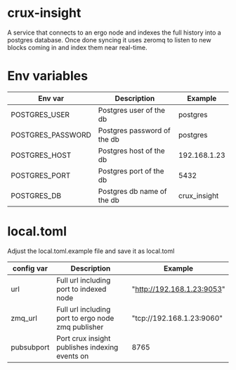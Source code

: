 # crux-insight

A service that connects to an ergo node and indexes the full history into a
postgres database. Once done syncing it uses zeromq to listen to new blocks
coming in and index them near real-time.

# Env variables

| Env var           | Description                 | Example      |
| ----------------- | --------------------------- | ------------ |
| POSTGRES_USER     | Postgres user of the db     | postgres     |
| POSTGRES_PASSWORD | Postgres password of the db | postgres     |
| POSTGRES_HOST     | Postgres host of the db     | 192.168.1.23 |
| POSTGRES_PORT     | Postgres port of the db     | 5432         |
| POSTGRES_DB       | Postgres db name of the db  | crux_insight |

# local.toml

Adjust the local.toml.example file and save it as local.toml

| config var | Description                                        | Example                    |
| ---------- | -------------------------------------------------- | -------------------------- |
| url        | Full url including port to indexed node            | "http://192.168.1.23:9053" |
| zmq_url    | Full url including port to ergo node zmq publisher | "tcp://192.168.1.23:9060"  |
| pubsubport | Port crux insight publishes indexing events on     | 8765                       |
